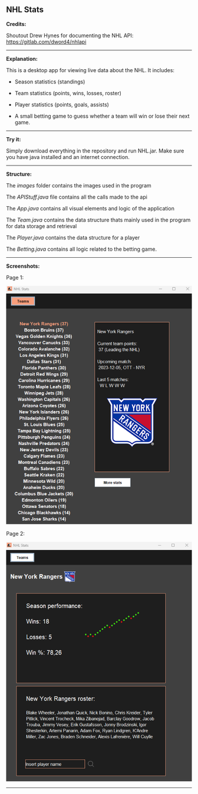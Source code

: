 
## NHL Stats


**Credits:**

Shoutout Drew Hynes for documenting the NHL API: https://gitlab.com/dword4/nhlapi

***


**Explanation:**

This is a desktop app for viewing live data about the NHL. It includes:
 - Season statistics (standings)
 - Team statistics (points, wins, losses, roster)
 - Player statistics (points, goals, assists)

 - A small betting game to guess whether a team will win or lose their next game.

***


**Try it:**

Simply download everything in the repository and run NHL.jar. Make sure you have java installed and an internet connection.

***


**Structure:**

The *images* folder contains the images used in the program

The *APIStuff.java* file contains all the calls made to the api

The *App.java* contains all visual elements and logic of the application

The *Team.java* contains the data structure thats mainly used in the program for data storage and retrieval

The *Player.java* contains the data structure for a player

The *Betting.java* contains all logic related to the betting game.

***


**Screenshots:**

Page 1:

![page1](images/nhlstatsv2p1.png)

Page 2:

![page2](images/nhlstatsv2p2.png)

***